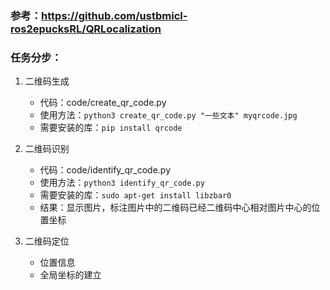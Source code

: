 ### 参考：https://github.com/ustbmicl-ros2epucksRL/QRLocalization
### 任务分步：
1. 二维码生成
    - 代码：code/create_qr_code.py
    - 使用方法：`python3 create_qr_code.py "一些文本" myqrcode.jpg`
    - 需要安装的库：`pip install qrcode`

2. 二维码识别
    - 代码：code/identify_qr_code.py
    - 使用方法：`python3 identify_qr_code.py`
    - 需要安装的库：`sudo apt-get install libzbar0`
    - 结果：显示图片，标注图片中的二维码已经二维码中心相对图片中心的位置坐标
3. 二维码定位
    - 位置信息
    - 全局坐标的建立